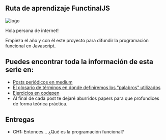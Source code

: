 

## Ruta de aprendizaje FunctinalJS

![logo](https://secure.meetupstatic.com/photos/event/a/d/7/a/600_481604410.jpeg)

Hola persona de internet!

Empieza el año y con él este proyecto para difundir la programación funcional en Javascript.


## Puedes encontrar toda la información de esta serie en:

* [Posts periódicos en medium](https://medium.com/@maurice.ronet.dominguez)
* [El glosario de términos en donde definiremos los "palabros" utilizados](https://github.com/madoos/functionalJS-learning-path/blob/master/JARGON.md#Funciones-como-ciudadanos-de-primer-orden)
* [Ejercicios en codepen](https://codepen.io/collection/ANwWdv)
* Al final de cada post te dejaré aburridos papers para que profundices de forma teórica práctica.

## Entregas

* CH1: Entonces... ¿Qué es la programación funcional?